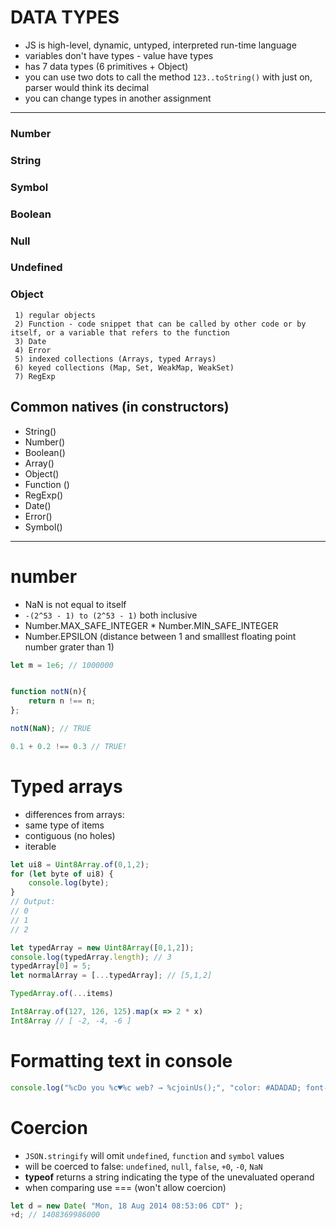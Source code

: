 # DATA TYPES
* JS is high-level, dynamic, untyped, interpreted run-time language  
* variables don't have types - value have types  
* has 7 data types (6 primitives + Object)
* you can use two dots to call the method ``` 123..toString() ``` with just on, parser would think its decimal
* you can change types in another assignment
----------------------------------------------------------------------------------------
### Number 
### String
### Symbol
### Boolean 
### Null  
### Undefined

### Object  
     1) regular objects  
     2) Function - code snippet that can be called by other code or by itself, or a variable that refers to the function  
     3) Date  
     4) Error  
     5) indexed collections (Arrays, typed Arrays)  
     6) keyed collections (Map, Set, WeakMap, WeakSet)  
     7) RegExp  




## Common natives (in constructors)
* String()
* Number()
* Boolean()
* Array()
* Object()
* Function ()
* RegExp()
* Date()
* Error()
* Symbol()
----------------------------------------------------------------------------------------

# number
* NaN is not equal to itself
* ```-(2^53 - 1) to (2^53 - 1)``` both inclusive
* Number.MAX_SAFE_INTEGER
* Number.MIN_SAFE_INTEGER
* Number.EPSILON (distance between 1 and smalllest floating point number grater than 1)
```js
let m = 1e6; // 1000000


function notN(n){
    return n !== n;
};

notN(NaN); // TRUE

0.1 + 0.2 !== 0.3 // TRUE!
```

# Typed arrays
* differences from arrays:
* same type of items 
* contiguous (no holes)
* iterable

```javascript
let ui8 = Uint8Array.of(0,1,2);
for (let byte of ui8) {
    console.log(byte);
}
// Output:
// 0
// 1
// 2
```


```javascript
let typedArray = new Uint8Array([0,1,2]);
console.log(typedArray.length); // 3
typedArray[0] = 5;
let normalArray = [...typedArray]; // [5,1,2]
```

```javascript
TypedArray.of(...items)
```

```javascript
Int8Array.of(127, 126, 125).map(x => 2 * x)
Int8Array // [ -2, -4, -6 ]
```

# Formatting text in console 
```js
console.log("%cDo you %c♥%c web? → %cjoinUs();", "color: #ADADAD; font-weight: bold; font-size: 18px;", "color: #f63939; font-weight: bold; font-size: 22px;", "color: #ADADAD; font-weight: bold; font-size: 18px;", "color: #4ac366; font-weight: bold; font-size: 18px;")

```


# Coercion
* ```JSON.stringify``` will omit ```undefined```, ```function``` and ```symbol``` values
* will be coerced to false: ```undefined```, ```null```, ```false```, ```+0```, ```-0```, ```NaN```
* **typeof** returns a string indicating the type of the unevaluated operand
* when comparing use === (won't allow coercion)

```js
let d = new Date( "Mon, 18 Aug 2014 08:53:06 CDT" );
+d; // 1408369986000
```
